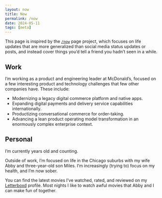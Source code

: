 ```yaml
---
layout: now
title: Now
permalink: /now
date: 2024-05-11
tags: [meta]
---
```

This page is inspired by the [`/now`](https://nownownow.com/about) page project, which focuses on life updates that are more generalized than social media status updates or posts, and instead cover things you’d tell a friend you hadn’t seen in a while.

## Work

I’m working as a product and engineering leader at McDonald’s, focused on a few interesting product and technology challenges that few other companies have. These include:

- Modernizing a legacy digital commerce platform and native apps.
- Expanding digital payments and delivery service capabilities internationally.
- Productizing conversational commerce for order-taking.
- Advancing a lean product operating model transformation in an enormously complex enterprise context.

## Personal 

I’m currently <script>document.write(`${((new Date()-new Date("1991-07-26T13:44:00Z"))/1000/60/60/24/365.25).toFixed(2)}`)</script> years old and counting.

Outside of work, I’m focused on life in the Chicago suburbs with my wife Abby and three-year-old son Miles. I’m increasingly (trying to) focus on my health, and I’m now <script>document.write`${(new Date()-new Date("2023-03-21T00:00:00Z"))/1000/60/60/24/365.25 | 0}+' years,'+{((new Date()-new Date("2023-03-21T00:00:00Z"))/1000/60/60/24 % 365.25)/30.44 | 0} + ' months'`);</script> sober.

You can find the latest movies I’ve watched, rated, and reviewed on my [Letterboxd](https://letterboxd.com/conmas) profile. Most nights I like to watch awful movies that Abby and I can make fun of together.